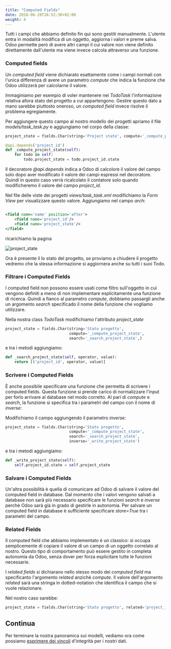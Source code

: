 ```yaml
---
title: "Computed Fields"
date: 2018-06-28T16:52:30+02:00
weight: 4
---
```


Tutti i campi che abbiamo definito fin qui sono gestiti manualmente. L'utente entra in modalità modifica di un oggetto, aggiorna i valori e preme salva. Odoo permette però di avere altri campi il cui valore non viene definito direttamente dall'utente ma viene invece calcola attraverso una funzione.

### Computed fields

Un _computed field_ viene dichiarato esattamente come i campi normali con l'unica differenza di avere un parametro _compute_ che indica la funzione che Odoo utilizzerà per calcolarne il valore.

Immaginiamo per esempio di voler mantenere nei _TodoTask_ l'informazione relativa allora stato del progetto a cui appartengono. Gestire questo dato a mano sarebbe piuttosto oneroso, un _computed field_ invece risolve il problema egregiamente.

Per aggiungere questo campo al nostro modello dei progetti apriamo il file _models/task\_task.py_ e aggiungiamo nel corpo della classe:

```python
project_state = fields.Char(string='Project state', compute='_compute_project_state')

@api.depends('project_id')
def _compute_project_state(self):
    for todo in self:
        todo.project_state = todo.project_id.state
```

Il decoratore _@api.depends_ indica a Odoo di calcolore il valore del campo solo dopo aver modificato il valore dei campi espressi nel decoratore. Quindi in questo caso verrà ricalcolato il contatore solo quando modificheremo il valore del campo _project\_id_.

Nel file delle viste dei progetti _views/task\_task.xml_ modifichiamo la _Form View_ per visualizzare questo valore. Aggiungiamo nel campo _arch_:

```xml

<field name='name' position='after'>
    <field name='project_id'/>
    <field name='project_state'/>
</field>

```

ricarichiamo la pagina

![project_state](/odoo.workshop/screen/computed_fields/project_state.png?width=60pc)

Ora è presente il lo stato del progetto, se proviamo a chiudere il progetto vedremo che la stessa informazione si aggiornera anche su tutti i suoi Todo.

### Filtrare i Computed Fields

I computed field non possono essere usati come filtro sull'oggetto in cui vengono definiti a meno di non implementare esplicitamente una funzione di ricerca. Quindi a fianco al parametro _compute_, dobbiamo passargli anche un argomento _search_ specificado il nome della funzione che vogliamo utilizzare.

Nella nostra class _TodoTask_ modifichiamo l'attributo _project\_state_

```python
project_state = fields.Char(string='Stato progetto',
                            compute='_compute_project_state',
                            search='_search_project_state',)
```

e tra i metodi aggiungiamo:

```python
def _search_project_state(self, operator, value):
    return [('project_id', operator, value)]
```

### Scrivere i Computed Fields

È anche possibile specificare una funzione che permetta di scrivere i computed fields. Questa funzione si prende carico di normalizzare l'input per forlo arrivare al database nel modo corretto. Al pari di _compute_ e _search_, la funzione si specifica tra i parametri del campo con il nome di _inverse_:

Modifichiamo il campo aggiungendo il parametro _inverse_:

```python
project_state = fields.Char(string='Stato progetto',
                            compute='_compute_project_state',
                            search='_search_project_state',
                            inverse='_write_project_state')
```

e tra i metodi aggiungiamo:

```python
def _write_project_state(self):
    self.project_id.state = self.project_state
```

### Salvare i Computed Fields

Un'altra possibilità è quella di comunicare ad Odoo di salvare il valore del computed field in database. Dal momento che i valori vengono salvati a database non sarà più necessario specificare le funzioni _search_ e _inverse_ perchè Odoo sarà già in grado di gestirle in autonomia.
Per salvare un computed field in database è sufficiente specificare _store=True_ tra i parametri del campo.

### Related Fields

Il computed field che abbiamo implementato è un classico: si occupa semplicemente di copiare il valore di un campo di un oggetto correlato al nostro. Questo tipo di comportamento può essere gestito in completa autonomia da Odoo, senza dover per forza esplicitare tutte le funzioni necessarie.

I _related fields_ si dichiarano nello stesso modo dei _computed field_ ma specificanto l'argomento _related_ anzichè _compute_. Il valore dell'argomento _related_ sarà una stringa in dotted-notation che identifica il campo che si vuole relazionare.

Nel nostro caso sarebbe:

```python
project_state = fields.Char(string='Stato progetto', related='project_id.state')
```

## Continua

Per terminare la nostra panoramica sui modelli, vediamo ora come possiamo [esprimere dei vincoli](/odoo.workshop/models/vincoli/) d'integrità per i nostri dati.
